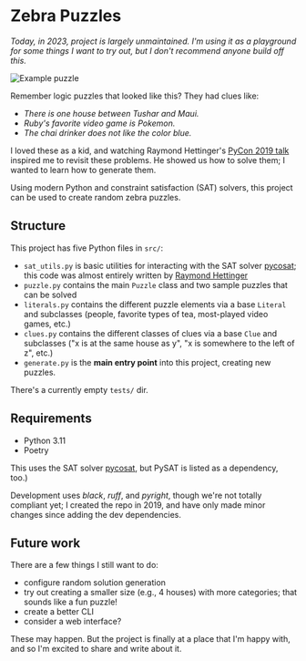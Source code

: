 # Zebra Puzzles
*Today, in 2023, project is largely unmaintained. I'm using it as a playground for some things I want to try out, but I don't recommend anyone build off this.*

![Example puzzle](sample_grid.png)

Remember logic puzzles that looked like this? They had clues like:
 * *There is one house between Tushar and Maui.*
 * *Ruby's favorite video game is Pokemon.*
 * *The chai drinker does not like the color blue.*

I loved these as a kid, and watching Raymond Hettinger's [PyCon 2019 talk](https://www.youtube.com/watch?v=_GP9OpZPUYc) inspired me to revisit these problems. He showed us how to solve them; I wanted to learn how to generate them.

Using modern Python and constraint satisfaction (SAT) solvers, this project can be used to create random zebra puzzles.

## Structure
This project has five Python files in `src/`:
 * `sat_utils.py` is basic utilities for interacting with the SAT solver [pycosat](https://pypi.org/project/pycosat/); this code was almost entirely written by [Raymond Hettinger](https://rhettinger.github.io/einstein.html#essential-utilities-for-humanization)
 * `puzzle.py` contains the main `Puzzle` class and two sample puzzles that can be solved
 * `literals.py` contains the different puzzle elements via a base `Literal` and subclasses (people, favorite types of tea, most-played video games, etc.)
 * `clues.py` contains the different classes of clues via a base `Clue` and subclasses ("x is at the same house as y", "x is somewhere to the left of z", etc.)
 * `generate.py` is the **main entry point** into this project, creating new puzzles.

There's a currently empty `tests/` dir.

## Requirements
- Python 3.11
- Poetry

This uses the SAT solver [pycosat](https://pypi.org/project/pycosat/), but PySAT is listed as a dependency, too.)

Development uses *black*, *ruff*, and *pyright*, though we're not totally compliant yet; I created the repo in 2019, and have only made minor changes since adding the dev dependencies.


## Future work
There are a few things I still want to do:
- configure random solution generation
- try out creating a smaller size (e.g., 4 houses) with more categories; that sounds like a fun puzzle!
- create a better CLI
- consider a web interface?

These may happen. But the project is finally at a place that I'm happy with, and so I'm excited to share and write about it.
